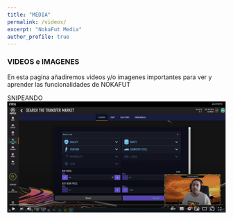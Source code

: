 ```yaml
---
title: "MEDIA"
permalink: /videos/
excerpt: "NokaFut Media"
author_profile: true
---
```




### VIDEOS e IMAGENES

En esta pagina añadiremos videos y/o imagenes importantes para ver y aprender las funcionalidades de NOKAFUT

SNIPEANDO
[![Snipeando Nokafut](/images/maroSnipeando.png)](https://www.youtube.com/watch?v=8-fVReDC__M)
